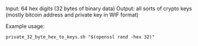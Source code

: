 
Input: 64 hex digits (32 bytes of binary data)
Output: all sorts of crypto keys (mostly bitcoin address and private key in WIF format)

Example usage:
```
private_32_byte_hex_to_keys.sh "$(openssl rand -hex 32)"
```
